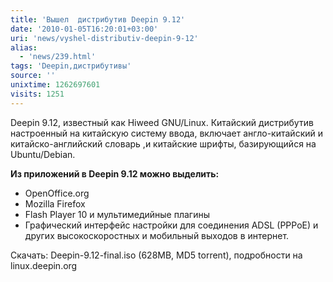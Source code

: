 ```yaml
---
title: 'Вышел  дистрибутив Deepin 9.12'
date: '2010-01-05T16:20:01+03:00'
uri: 'news/vyshel-distributiv-deepin-9-12'
alias: 
  - 'news/239.html'
tags: 'Deepin,дистрибутивы'
source: ''
unixtime: 1262697601
visits: 1251
---
```

Deepin 9.12, известный как Hiweed GNU/Linux. Китайский дистрибутив настроенный на китайскую систему ввода, включает англо-китайский и китайско-английский словарь ,и китайские шрифты, базирующийся на Ubuntu/Debian.

**Из приложений в Deepin 9.12 можно выделить:**

*   OpenOffice.org
*   Mozilla Firefox
*   Flash Player 10 и мультимедийные плагины
*   Графический интерфейс настройки для соединения ADSL (PPPoE)  и других  высокоскоростных и мобильный выходов в интернет.

Скачать: Deepin-9.12-final.iso (628MB, MD5 torrent), подробности на linux.deepin.org
